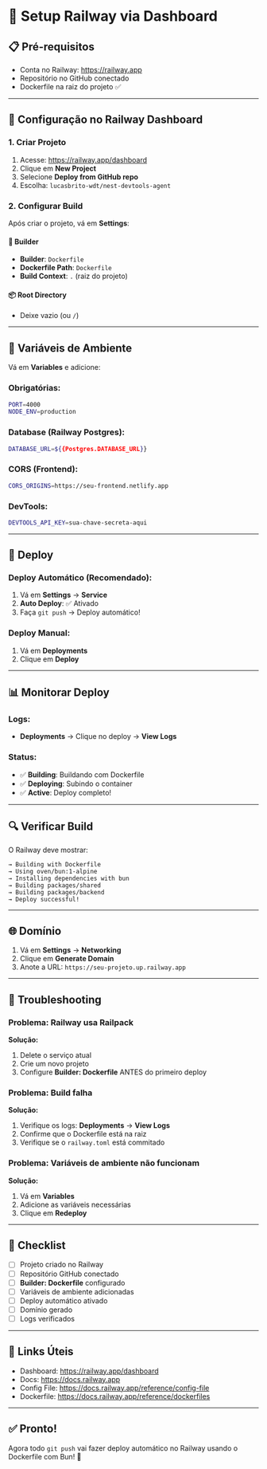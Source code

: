 # 🚂 Setup Railway via Dashboard

## 📋 Pré-requisitos

- Conta no Railway: https://railway.app
- Repositório no GitHub conectado
- Dockerfile na raiz do projeto ✅

---

## 🔧 Configuração no Railway Dashboard

### 1. Criar Projeto

1. Acesse: https://railway.app/dashboard
2. Clique em **New Project**
3. Selecione **Deploy from GitHub repo**
4. Escolha: `lucasbrito-wdt/nest-devtools-agent`

### 2. Configurar Build

Após criar o projeto, vá em **Settings**:

#### 🐳 Builder
- **Builder**: `Dockerfile`
- **Dockerfile Path**: `Dockerfile`
- **Build Context**: `.` (raiz do projeto)

#### 📦 Root Directory
- Deixe vazio (ou `/`)

---

## 🔐 Variáveis de Ambiente

Vá em **Variables** e adicione:

### Obrigatórias:

```bash
PORT=4000
NODE_ENV=production
```

### Database (Railway Postgres):

```bash
DATABASE_URL=${{Postgres.DATABASE_URL}}
```

### CORS (Frontend):

```bash
CORS_ORIGINS=https://seu-frontend.netlify.app
```

### DevTools:

```bash
DEVTOOLS_API_KEY=sua-chave-secreta-aqui
```

---

## 🚀 Deploy

### Deploy Automático (Recomendado):

1. Vá em **Settings** → **Service**
2. **Auto Deploy**: ✅ Ativado
3. Faça `git push` → Deploy automático!

### Deploy Manual:

1. Vá em **Deployments**
2. Clique em **Deploy**

---

## 📊 Monitorar Deploy

### Logs:
- **Deployments** → Clique no deploy → **View Logs**

### Status:
- ✅ **Building**: Buildando com Dockerfile
- ✅ **Deploying**: Subindo o container
- ✅ **Active**: Deploy completo!

---

## 🔍 Verificar Build

O Railway deve mostrar:

```
→ Building with Dockerfile
→ Using oven/bun:1-alpine
→ Installing dependencies with bun
→ Building packages/shared
→ Building packages/backend
→ Deploy successful!
```

---

## 🌐 Domínio

1. Vá em **Settings** → **Networking**
2. Clique em **Generate Domain**
3. Anote a URL: `https://seu-projeto.up.railway.app`

---

## 🐛 Troubleshooting

### Problema: Railway usa Railpack

**Solução:**
1. Delete o serviço atual
2. Crie um novo projeto
3. Configure **Builder: Dockerfile** ANTES do primeiro deploy

### Problema: Build falha

**Solução:**
1. Verifique os logs: **Deployments** → **View Logs**
2. Confirme que o Dockerfile está na raiz
3. Verifique se o `railway.toml` está commitado

### Problema: Variáveis de ambiente não funcionam

**Solução:**
1. Vá em **Variables**
2. Adicione as variáveis necessárias
3. Clique em **Redeploy**

---

## 📝 Checklist

- [ ] Projeto criado no Railway
- [ ] Repositório GitHub conectado
- [ ] **Builder: Dockerfile** configurado
- [ ] Variáveis de ambiente adicionadas
- [ ] Deploy automático ativado
- [ ] Domínio gerado
- [ ] Logs verificados

---

## 🔗 Links Úteis

- Dashboard: https://railway.app/dashboard
- Docs: https://docs.railway.app
- Config File: https://docs.railway.app/reference/config-file
- Dockerfile: https://docs.railway.app/reference/dockerfiles

---

## ✅ Pronto!

Agora todo `git push` vai fazer deploy automático no Railway usando o Dockerfile com Bun! 🚀

